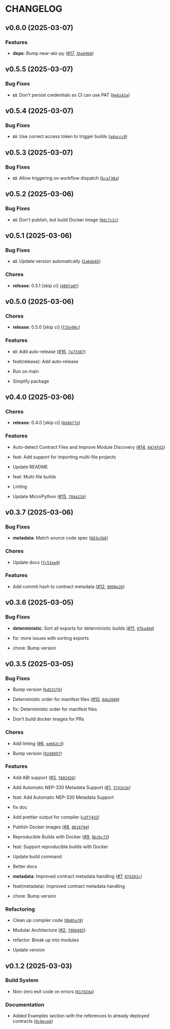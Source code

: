 # CHANGELOG


## v0.6.0 (2025-03-07)

### Features

- **deps**: Bump near-abi-py ([#17](https://github.com/r-near/nearc/pull/17),
  [`3beb9b8`](https://github.com/r-near/nearc/commit/3beb9b8b2505ea6cb473b752bde905d4ca7b85ae))


## v0.5.5 (2025-03-07)

### Bug Fixes

- **ci**: Don't persist credentials so CI can use PAT
  ([`9eb143a`](https://github.com/r-near/nearc/commit/9eb143ac664c6a89d5e262f51c5af4d0b250c978))


## v0.5.4 (2025-03-07)

### Bug Fixes

- **ci**: Use correct access token to trigger builds
  ([`a4accc8`](https://github.com/r-near/nearc/commit/a4accc852f12de4478cf9497b744bfd85ef08736))


## v0.5.3 (2025-03-07)

### Bug Fixes

- **ci**: Allow triggering on workflow dispatch
  ([`bca730a`](https://github.com/r-near/nearc/commit/bca730af23be6ffd24cb35db872490a2e9b15e5f))


## v0.5.2 (2025-03-06)

### Bug Fixes

- **ci**: Don't publish, but build Docker image
  ([`0dc7c2c`](https://github.com/r-near/nearc/commit/0dc7c2cec4b1f719b98ba51cd4fe8d18a463007a))


## v0.5.1 (2025-03-06)

### Bug Fixes

- **ci**: Update version automatically
  ([`2a6eb45`](https://github.com/r-near/nearc/commit/2a6eb45e45475d9b3e8bec1f1368319abe7ff42d))

### Chores

- **release**: 0.5.1 [skip ci]
  ([`480fa0f`](https://github.com/r-near/nearc/commit/480fa0fe1b453730793caae61eb4b3f0a184b775))


## v0.5.0 (2025-03-06)

### Chores

- **release**: 0.5.0 [skip ci]
  ([`f35e90c`](https://github.com/r-near/nearc/commit/f35e90c265900d84282812fc54b24fbbcdf07a2e))

### Features

- **ci**: Add auto-release ([#16](https://github.com/r-near/nearc/pull/16),
  [`7a73387`](https://github.com/r-near/nearc/commit/7a73387883bbd45e7a0cd281c8eaa18d91ff7307))

* feat(release): Add auto-release

* Run on main

* Simplify package


## v0.4.0 (2025-03-06)

### Chores

- **release**: 0.4.0 [skip ci]
  ([`8d4b77e`](https://github.com/r-near/nearc/commit/8d4b77e6799bbcb21c53f7fb621091ad3f6dc947))

### Features

- Auto-detect Contract Files and Improve Module Discovery
  ([#14](https://github.com/r-near/nearc/pull/14),
  [`8474fd3`](https://github.com/r-near/nearc/commit/8474fd32fd5886024992d7e64f0399e4801fc7ca))

* feat: Add support for importing multi-file projects

* Update README

* feat: Multi-file builds

* Linting

- Update MicroPython ([#15](https://github.com/r-near/nearc/pull/15),
  [`704a21b`](https://github.com/r-near/nearc/commit/704a21b14967f97c77e29b2e6326f3e769c67088))


## v0.3.7 (2025-03-06)

### Bug Fixes

- **metadata**: Match source code spec
  ([`883e3b6`](https://github.com/r-near/nearc/commit/883e3b65c39d3fd6f9c23e77f5be244dafbfc1b9))

### Chores

- Update docs
  ([`fc51ee9`](https://github.com/r-near/nearc/commit/fc51ee9ff178923c5dcf13c7c9fdcba4321a1fe4))

### Features

- Add commit hash to contract metadata ([#12](https://github.com/r-near/nearc/pull/12),
  [`9890e2b`](https://github.com/r-near/nearc/commit/9890e2b8e07eadae617a2c00a0fdc09a3f0cd45b))


## v0.3.6 (2025-03-05)

### Bug Fixes

- **deterministic**: Sort all exports for deterministic builds
  ([#11](https://github.com/r-near/nearc/pull/11),
  [`9fbad8d`](https://github.com/r-near/nearc/commit/9fbad8d6dd55c6af066368faa904762acc45550a))

* fix: more issues with sorting exports

* chore: Bump version


## v0.3.5 (2025-03-05)

### Bug Fixes

- Bump version
  ([`bd531f6`](https://github.com/r-near/nearc/commit/bd531f61b4f4c347d67b56ab5a79a898280dcf35))

- Deterministic order for manifest files ([#10](https://github.com/r-near/nearc/pull/10),
  [`8da2049`](https://github.com/r-near/nearc/commit/8da20493c4104d70966a337e06447b5987e67f04))

* fix: Deterministic order for manifest files

* Don't build docker images for PRs

### Chores

- Add linting ([#6](https://github.com/r-near/nearc/pull/6),
  [`ee662c3`](https://github.com/r-near/nearc/commit/ee662c3d382ee79f6a5a9e63d2e4642e1a243655))

- Bump version
  ([`92d0897`](https://github.com/r-near/nearc/commit/92d0897a364861c2bdccfcc975b97a699a0d40d0))

### Features

- Add ABI support ([#3](https://github.com/r-near/nearc/pull/3),
  [`7602d36`](https://github.com/r-near/nearc/commit/7602d36af73a280d9b62f1d99d65624409bce6c6))

- Add Automatic NEP-330 Metadata Support ([#1](https://github.com/r-near/nearc/pull/1),
  [`3741b3e`](https://github.com/r-near/nearc/commit/3741b3e48bd6ccf54d625a6178563014323a79f1))

* feat: Add Automatic NEP-330 Metadata Support

* fix doc

- Add prettier output for compiler
  ([`cdff4d2`](https://github.com/r-near/nearc/commit/cdff4d2a9badb685100455b4a1795e6edb741912))

- Publish Docker images ([#8](https://github.com/r-near/nearc/pull/8),
  [`0018794`](https://github.com/r-near/nearc/commit/00187949a2ce6afc8834a43219e113c41c622ae0))

- Reproducible Builds with Docker ([#9](https://github.com/r-near/nearc/pull/9),
  [`0bcbc73`](https://github.com/r-near/nearc/commit/0bcbc73d8059898cc0bd5da2daeea2500bfeee21))

* feat: Support reproducible builds with Docker

* Update build command

* Better docs

- **metadata**: Improved contract metadata handling ([#7](https://github.com/r-near/nearc/pull/7),
  [`87d201c`](https://github.com/r-near/nearc/commit/87d201c76ad3fb985fb0715f57f3f4c5fdf1bd59))

* feat(metadata): Improved contract metadata handling

* chore: Bump version

### Refactoring

- Clean up compiler code
  ([`8b05a78`](https://github.com/r-near/nearc/commit/8b05a786f24bee18b33e61f42f00154ea9649eb2))

- Modular Architecture ([#2](https://github.com/r-near/nearc/pull/2),
  [`79bb892`](https://github.com/r-near/nearc/commit/79bb8926454f766632da6fdca30278603cade5fb))

* refactor: Break up into modules

* Update version


## v0.1.2 (2025-03-03)

### Build System

- Non-zero exit code on errors
  ([`817d2da`](https://github.com/r-near/nearc/commit/817d2dac8d78239ed1b57a6b7a97074fce10a934))

### Documentation

- Added Examples section with the references to already deployed contracts
  ([`9c8ece6`](https://github.com/r-near/nearc/commit/9c8ece6ee9964a44fccb15035ab9dbef712e2e41))
